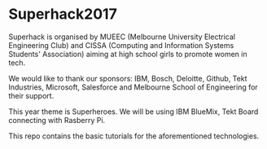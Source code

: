 # Superhack2017

Superhack is organised by MUEEC (Melbourne University Electrical Engineering Club) and CISSA (Computing and Information Systems Students' Association) aiming at high school girls to promote women in tech.

We would like to thank our sponsors: IBM, Bosch, Deloitte, Github, Tekt Industries, Microsoft, Salesforce and Melbourne School of Engineering for their support.

This year theme is Superheroes. We will be using IBM BlueMix, Tekt Board connecting with Rasberry Pi.

This repo contains the basic tutorials for the aforementioned technologies.

